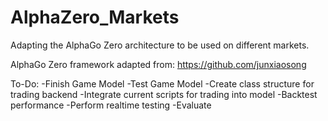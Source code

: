 # AlphaZero_Markets
Adapting the AlphaGo Zero architecture to be used on different markets.

AlphaGo Zero framework adapted from:
https://github.com/junxiaosong

To-Do:
-Finish Game Model
-Test Game Model
-Create class structure for trading backend
-Integrate current scripts for trading into model
-Backtest performance
-Perform realtime testing
-Evaluate
